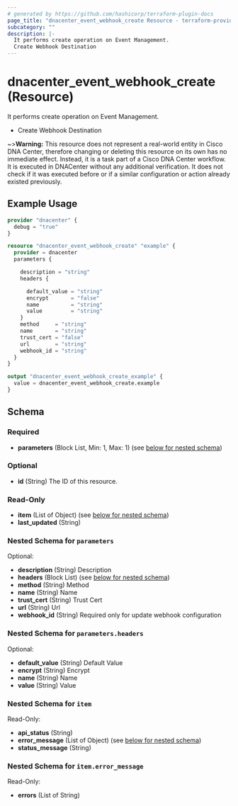 ```yaml
---
# generated by https://github.com/hashicorp/terraform-plugin-docs
page_title: "dnacenter_event_webhook_create Resource - terraform-provider-dnacenter"
subcategory: ""
description: |-
  It performs create operation on Event Management.
  Create Webhook Destination
---
```


# dnacenter_event_webhook_create (Resource)

It performs create operation on Event Management.

- Create Webhook Destination

~>**Warning:**
This resource does not represent a real-world entity in Cisco DNA Center, therefore changing or deleting this resource on its own has no immediate effect.
Instead, it is a task part of a Cisco DNA Center workflow. It is executed in DNACenter without any additional verification. It does not check if it was executed before or if a similar configuration or action already existed previously.

## Example Usage

```terraform
provider "dnacenter" {
  debug = "true"
}

resource "dnacenter_event_webhook_create" "example" {
  provider = dnacenter
  parameters {

    description = "string"
    headers {

      default_value = "string"
      encrypt       = "false"
      name          = "string"
      value         = "string"
    }
    method     = "string"
    name       = "string"
    trust_cert = "false"
    url        = "string"
    webhook_id = "string"
  }
}

output "dnacenter_event_webhook_create_example" {
  value = dnacenter_event_webhook_create.example
}
```

<!-- schema generated by tfplugindocs -->
## Schema

### Required

- **parameters** (Block List, Min: 1, Max: 1) (see [below for nested schema](#nestedblock--parameters))

### Optional

- **id** (String) The ID of this resource.

### Read-Only

- **item** (List of Object) (see [below for nested schema](#nestedatt--item))
- **last_updated** (String)

<a id="nestedblock--parameters"></a>
### Nested Schema for `parameters`

Optional:

- **description** (String) Description
- **headers** (Block List) (see [below for nested schema](#nestedblock--parameters--headers))
- **method** (String) Method
- **name** (String) Name
- **trust_cert** (String) Trust Cert
- **url** (String) Url
- **webhook_id** (String) Required only for update webhook configuration

<a id="nestedblock--parameters--headers"></a>
### Nested Schema for `parameters.headers`

Optional:

- **default_value** (String) Default Value
- **encrypt** (String) Encrypt
- **name** (String) Name
- **value** (String) Value



<a id="nestedatt--item"></a>
### Nested Schema for `item`

Read-Only:

- **api_status** (String)
- **error_message** (List of Object) (see [below for nested schema](#nestedobjatt--item--error_message))
- **status_message** (String)

<a id="nestedobjatt--item--error_message"></a>
### Nested Schema for `item.error_message`

Read-Only:

- **errors** (List of String)


